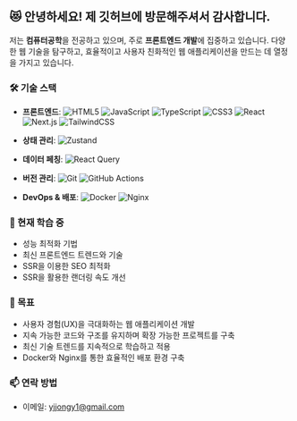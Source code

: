 
## 😻 안녕하세요! 제 깃허브에 방문해주셔서 감사합니다.

저는 **컴퓨터공학**을 전공하고 있으며, 주로 **프론트엔드 개발**에 집중하고 있습니다. 다양한 웹 기술을 탐구하고, 효율적이고 사용자 친화적인 웹 애플리케이션을 만드는 데 열정을 가지고 있습니다.

### 🛠 기술 스택
- **프론트엔드**: ![HTML5](https://img.shields.io/badge/-HTML-red?style=flat-square&logo=html5&logoColor=ffffff) ![JavaScript](https://img.shields.io/badge/-JavaScript-F7DF1E?style=flat-square&logo=javascript&logoColor=000000) ![TypeScript](https://img.shields.io/badge/-TypeScript-007ACC?style=flat-square&logo=typescript&logoColor=ffffff) ![CSS3](https://img.shields.io/badge/-CSS-black?style=flat-square&logo=css3&logoColor=ffffff) ![React](https://img.shields.io/badge/-REACT-blue?style=flat-square&logo=react&logoColor=ffffff) ![Next.js](https://img.shields.io/badge/-Next.js-000000?style=flat-square&logo=nextdotjs&logoColor=ffffff) ![TailwindCSS](https://img.shields.io/badge/-TailwindCSS-06B6D4?style=flat-square&logo=tailwind-css&logoColor=ffffff) 

- **상태 관리**: ![Zustand](https://img.shields.io/badge/-Zustand-000000?style=flat-square&logo=zustand&logoColor=ffffff)
- **데이터 페칭**: ![React Query](https://img.shields.io/badge/-React_Query-FF4154?style=flat-square&logo=react-query&logoColor=ffffff)
- **버전 관리**:  ![Git](https://img.shields.io/badge/-GIT-yellow?style=flat-square&logo=git&logoColor=ffffff) ![GitHub Actions](https://img.shields.io/badge/-GitHub%20Actions-2088FF?style=flat-square&logo=github-actions&logoColor=ffffff)
- **DevOps & 배포**: ![Docker](https://img.shields.io/badge/-Docker-2496ED?style=flat-square&logo=docker&logoColor=ffffff) ![Nginx](https://img.shields.io/badge/-Nginx-009639?style=flat-square&logo=nginx&logoColor=ffffff)


### 🌱 현재 학습 중
- 성능 최적화 기법
- 최신 프론트엔드 트렌드와 기술
- SSR을 이용한 SEO 최적화
- SSR을 활용한 랜더링 속도 개선

### 🤔 목표
- 사용자 경험(UX)을 극대화하는 웹 애플리케이션 개발
- 지속 가능한 코드와 구조를 유지하며 확장 가능한 프로젝트를 구축
- 최신 기술 트렌드를 지속적으로 학습하고 적용
- Docker와 Nginx를 통한 효율적인 배포 환경 구축

### 📫 연락 방법
- 이메일: [yjjongy1@gmail.com](yjjongy1@gmail.com)


